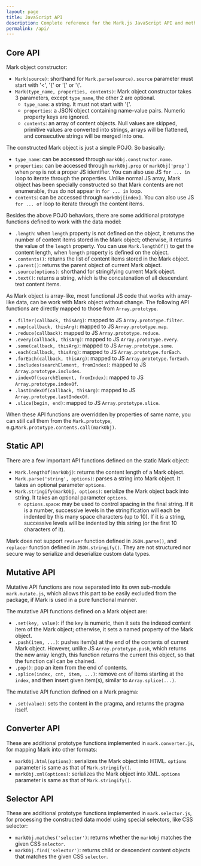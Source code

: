 ```yaml
---
layout: page
title: JavaScript API
description: Complete reference for the Mark.js JavaScript API and methods
permalink: /api/
---
```


## Core API

Mark object constructor:

- `Mark(source)`: shorthand for `Mark.parse(source)`. `source` parameter must start with '<', '{' or '[' or '('.
- `Mark(type_name, properties, contents)`: Mark object constructor takes 3 parameters, except `type_name`, the other 2 are optional.
  - `type_name`: a string. It must not start with '{'.
  - `properties`: a JSON object containing name-value pairs. Numeric property keys are ignored.
  - `contents`: an array of content objects. Null values are skipped, primitive values are converted into strings, arrays will be flattened, and consecutive strings will be merged into one.

The constructed Mark object is just a simple POJO. So basically:

- `type_name`: can be accessed through `markObj.constructor.name`.
- `properties`: can be accessed through `markObj.prop` or `markObj['prop']` when `prop` is not a proper JS identifier. You can also use JS `for ... in` loop to iterate through the properties. Unlike normal JS array, Mark object has been specially constructed so that Mark contents are not enumerable, thus do not appear in `for ... in` loop.
- `contents`: can be accessed through `markObj[index]`. You can also use JS `for ... of` loop to iterate through the content items.

Besides the above POJO behaviors, there are some additional prototype functions defined to work with the data model:

- `.length`: when `length` property is not defined on the object, it returns the number of content items stored in the Mark object; otherwise, it returns the value of the `length` property. You can use `Mark.lengthOf()` to get the content length, when `length` property is defined on the object.
- `.contents()`: returns the list of content items stored in the Mark object.
- `.parent()`: returns the parent object of current Mark object.
- `.source(options)`: shorthand for stringifying current Mark object.
- `.text()`: returns a string, which is the concatenation of all descendant text content items.

As Mark object is array-like, most functional JS code that works with array-like data, can be work with Mark object without change. The following API functions are directly mapped to those from `Array.prototype`.

- `.filter(callback, thisArg)`: mapped to JS `Array.prototype.filter`.
- `.map(callback, thisArg)`: mapped to JS `Array.prototype.map`.
- `.reduce(callback)`: mapped to JS `Array.prototype.reduce`.
- `.every(callback, thisArg)`: mapped to JS `Array.prototype.every`.
- `.some(callback, thisArg)`: mapped to JS `Array.prototype.some`.
- `.each(callback, thisArg)`: mapped to JS `Array.prototype.forEach`.
- `.forEach(callback, thisArg)`: mapped to JS `Array.prototype.forEach`.
- `.includes(searchElement, fromIndex)`: mapped to JS `Array.prototype.includes`.
- `.indexOf(searchElement, fromIndex)`: mapped to JS `Array.prototype.indexOf`.
- `.lastIndexOf(callback, thisArg)`: mapped to JS `Array.prototype.lastIndexOf`.
- `.slice(begin, end)`: mapped to JS `Array.prototype.slice`.

When these API functions are overridden by properties of same name, you can still call them from the `Mark.prototype`, e.g.`Mark.prototype.contents.call(markObj)`.

## Static API

There are a few important API functions defined on the static Mark object:

- `Mark.lengthOf(markObj)`: returns the content length of a Mark object.
- `Mark.parse('string', options)`: parses a string into Mark object. It takes an optional parameter `options`.
- `Mark.stringify(markObj, options)`: serialize the Mark object back into string. It takes an optional parameter `options`.
  - `options.space`: may be used to control spacing in the final string. If it is a number, successive levels in the stringification will each be indented by this many space characters (up to 10). If it is a string, successive levels will be indented by this string (or the first 10 characters of it).

Mark does not support `reviver` function defined in `JSON.parse()`, and `replacer` function defined in `JSON.stringify()`. They are not structured nor secure way to serialize and deserialize custom data types.

## Mutative API

Mutative API functions are now separated into its own sub-module `mark.mutate.js`, which allows this part to be easily excluded from the package, if Mark is used in a pure functional manner.

The mutative API functions defined on a Mark object are:

- `.set(key, value)`: if the `key` is numeric, then it sets the indexed content item of the Mark object; otherwise, it sets a named property of the Mark object. 
- `.push(item, ...)`: pushes item(s) at the end of the contents of current Mark object. However, unlike JS `Array.prototype.push`, which returns the new array length, this function returns the current this object, so that the function call can be chained.
- `.pop()`: pop an item from the end of contents.
- `.splice(index, cnt, item, ...)`: remove `cnt` of items starting at the `index`, and then insert given item(s), similar to `Array.splice(...)`.

The mutative API function defined on a Mark pragma:

- `.set(value)`: sets the content in the pragma, and returns the pragma itself.

## Converter API

These are additional prototype functions implemented in `mark.converter.js`, for mapping Mark into other formats:

- `markObj.html(options)`: serializes the Mark object into HTML. `options` parameter is same as that of `Mark.stringify()`.
- `markObj.xml(options)`: serializes the Mark object into XML.  `options` parameter is same as that of `Mark.stringify()`.

## Selector API

These are additional prototype functions implemented in `mark.selector.js`, for processing the constructed data model using special selectors, like CSS selector:

- `markObj.matches('selector')`: returns whether the `markObj` matches the given CSS `selector`.
- `markObj.find('selector')`: returns child or descendent content objects that matches the given CSS `selector`.
